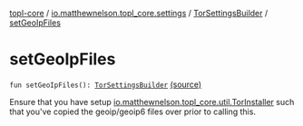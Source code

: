 [topl-core](../../index.md) / [io.matthewnelson.topl_core.settings](../index.md) / [TorSettingsBuilder](index.md) / [setGeoIpFiles](./set-geo-ip-files.md)

# setGeoIpFiles

`fun setGeoIpFiles(): `[`TorSettingsBuilder`](index.md) [(source)](https://github.com/05nelsonm/TorOnionProxyLibrary-Android/blob/master/topl-core/src/main/java/io/matthewnelson/topl_core/settings/TorSettingsBuilder.kt#L715)

Ensure that you have setup [io.matthewnelson.topl_core.util.TorInstaller](../../io.matthewnelson.topl_core.util/-tor-installer/index.md)
such that you've copied the geoip/geoip6 files over prior to calling this.


